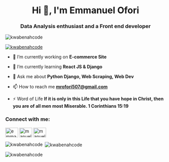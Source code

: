<h1 align="center">Hi 👋, I'm Emmanuel Ofori</h1>
<h3 align="center">Data Analysis enthusiast and a Front end developer</h3>
<!-- <img align="right" width="400" alt="coding Gif" src="https://camo.githubusercontent.com/c1dcb74cc1c1835b1d716f5051499a2814c683c806b15f04b0eba492863703e9/68747470733a2f2f63646e2e6472696262626c652e636f6d2f75736572732f3733303730332f73637265656e73686f74732f363538313234332f6176656e746f2e676966" /> -->

<p align="left"> <img src="https://komarev.com/ghpvc/?username=kwabenahcode&label=Profile%20views&color=0e75b6&style=flat" alt="kwabenahcode" /> </p>

<p align="left"> <a href="https://github.com/ryo-ma/github-profile-trophy"><img src="https://github-profile-trophy.vercel.app/?username=kwabenahcode" alt="kwabenahcode" /></a> </p>

- 🔭 I’m currently working on **E-commerce Site**

- 🌱 I’m currently learning **React JS & Django**

- 💬 Ask me about **Python Django, Web Scraping, Web Dev**

- 📫 How to reach me **mrofori507@gmail.com**

- ⚡ Word of Life **If it is only in this Life that you have hope in Christ, then you are of all men most Miserable. 1 Corinthians 15:19**

<h3 align="left">Connect with me:</h3>
<p align="left">
<a href="https://fb.com/emmanuel ofori" target="blank"><img align="center" src="https://raw.githubusercontent.com/rahuldkjain/github-profile-readme-generator/master/src/images/icons/Social/facebook.svg" alt="emmanuel ofori" height="30" width="40" /></a>
<a href="https://instagram.com/manuel_khobi" target="blank"><img align="center" src="https://raw.githubusercontent.com/rahuldkjain/github-profile-readme-generator/master/src/images/icons/Social/instagram.svg" alt="manuel_khobi" height="30" width="40" /></a>
<a href="https://www.youtube.com/channel/UCnXN5Qsw6Re5WelWIC8nf1Q" target="blank"><img align="center" src="https://raw.githubusercontent.com/rahuldkjain/github-profile-readme-generator/master/src/images/icons/Social/youtube.svg" alt="manuel_khobi" height="30" width="40" /></a>
</p>



<p><img align="left" src="https://github-readme-stats.vercel.app/api/top-langs?username=kwabenahcode&show_icons=true&locale=en&layout=compact" alt="kwabenahcode" /></p>

<p>&nbsp;<img align="center" src="https://github-readme-stats.vercel.app/api?username=kwabenahcode&show_icons=true&locale=en" alt="kwabenahcode" /></p>

<p><img align="center" src="https://github-readme-streak-stats.herokuapp.com/?user=kwabenahcode&" alt="kwabenahcode" /></p>
